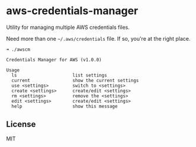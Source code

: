 # aws-credentials-manager

Utility for managing multiple AWS credentials files.

Need more than one `~/.aws/credentials` file. If so, you're at the right place.

```shell
➜ ./awscm        

Credentials Manager for AWS (v1.0.0)

Usage
  ls                     list settings
  current                show the current settings
  use <settings>         switch to <settings>
  create <settings>      create/edit <settings>
  rm <settings>          remove the <settings>
  edit <settings>        create/edit <settings>
  help                   show this message
  ```
  
## License
MIT
